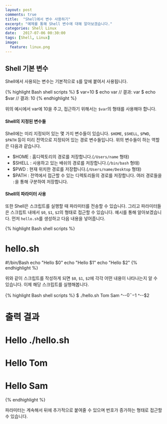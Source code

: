 ```yaml
---
layout: post
comments: true
title:  "Shell에서 변수 사용하기"
excerpt: "예제를 통해 Shell 변수에 대해 알아보겠습니다."
categories: Shell Linux
date:   2017-07-06 00:30:00
tags: [Shell, Linux]
image:
  feature: linux.png
---
```


## Shell 기본 변수

Shell에서 사용되는 변수는 기본적으로 `$`를 앞에 붙여서 사용됩니다.

{% highlight Bash shell scripts %}
$ var=10
$ echo var // 결과: var
$ echo $var // 결과: 10
{% endhighlight %}

위의 예시에서 var에 10을 주고, 접근하기 위해서는 `$var`의 형태를 사용해야 합니다.

#### Shell의 지정된 변수들

Shell에는 미리 지정되어 있는 몇 가지 변수들이 있습니다. `$HOME`, `$SHELL`, `$PWD`, `$PATH` 등이 미리 전역으로 지정되어 있는 경로 변수들입니다. 위의 변수들이 하는 역할은 다음과 같습니다.

- $HOME : 홈디렉토리의 경로를 저장합니다.(`/Users/name` 형태)
- $SHELL : 사용하고 있는 배쉬의 경로를 저장합니다.(`/bin/bash` 형태)
- $PWD : 현재 위치한 경로를 저장합니다.(`/Users/name/Desktop` 형태)
- $PATH : 전역에서 접근할 수 있는 디렉토리들의 경로를 저장합니다. 여러 경로들을 `:`을 통해 구분하여 저장합니다.

#### Shell의 파라미터 사용

또한 Shell은 스크립트를 실행할 때 파라미터를 전송할 수 있습니다. 그리고 파라미터들은 스크립트 내에서 `$0`, `$1`, `$2`의 형태로 접근할 수 있습니다. 예시를 통해 알아보겠습니다. 먼저 `hello.sh`를 생성하고 다음 내용을 넣어줍니다.

{% highlight Bash shell scripts %}
# hello.sh
#!/bin/Bash
echo "Hello $0"
echo "Hello $1"
echo "Hello $2"
{% endhighlight %}

위와 같이 스크립트를 작성하게 되면 `$0`, `$1`, `$2`에 각각 어떤 내용이 나타나는지 알 수 있습니다. 이제 해당 스크립트를 실행해봅니다.

{% highlight Bash shell scripts %}
$ ./hello.sh Tom Sam
   ^--$0     ^--$1 ^--$2
# 출력 결과
# Hello ./hello.sh
# Hello Tom
# Hello Sam
{% endhighlight %}

파라미터는 계속해서 뒤에 추가적으로 붙여줄 수 있으며 번호가 증가하는 형태로 접근할 수 있습니다.
